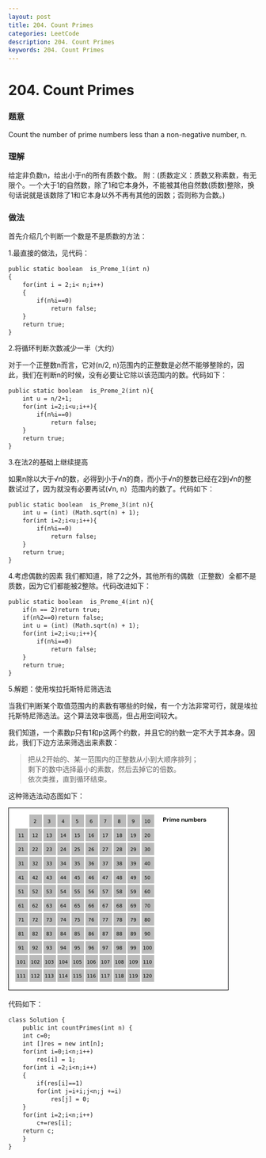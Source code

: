 ```yaml
---
layout: post
title: 204. Count Primes
categories: LeetCode
description: 204. Count Primes
keywords: 204. Count Primes
---
```

# 204. Count Primes

### 题意
Count the number of prime numbers less than a non-negative number, n.

### 理解
给定非负数n，给出小于n的所有质数个数。
附：(质数定义：质数又称素数，有无限个。一个大于1的自然数，除了1和它本身外，不能被其他自然数(质数)整除，换句话说就是该数除了1和它本身以外不再有其他的因数；否则称为合数。)

### 做法
首先介绍几个判断一个数是不是质数的方法：

1.最直接的做法，见代码：
```
public static boolean  is_Preme_1(int n)
{
    for(int i = 2;i< n;i++)
    {
        if(n%i==0)
            return false;
    }
    return true;
}
```

2.将循环判断次数减少一半（大约）

对于一个正整数n而言，它对(n/2, n)范围内的正整数是必然不能够整除的，因此，我们在判断n的时候，没有必要让它除以该范围内的数。代码如下：

```
public static boolean  is_Preme_2(int n){
    int u = n/2+1;
    for(int i=2;i<u;i++){
        if(n%i==0)
            return false;
    }
    return true;
}
```

3.在法2的基础上继续提高

如果n除以大于√n的数，必得到小于√n的商，而小于√n的整数已经在2到√n的整数试过了，因为就没有必要再试(√n, n）范围内的数了。代码如下：

```
public static boolean  is_Preme_3(int n){
    int u = (int) (Math.sqrt(n) + 1);
    for(int i=2;i<u;i++){
        if(n%i==0)
            return false;
    }
    return true;
}
```

4.考虑偶数的因素
我们都知道，除了2之外，其他所有的偶数（正整数）全都不是质数，因为它们都能被2整除。代码改进如下：

```
public static boolean  is_Preme_4(int n){
    if(n == 2)return true;
    if(n%2==0)return false;
    int u = (int) (Math.sqrt(n) + 1);
    for(int i=2;i<u;i++){
        if(n%i==0)
            return false;
    }
    return true;
}
```

5.解题：使用埃拉托斯特尼筛选法

当我们判断某个取值范围内的素数有哪些的时候，有一个方法非常可行，就是埃拉托斯特尼筛选法。这个算法效率很高，但占用空间较大。

我们知道，一个素数p只有1和p这两个约数，并且它的约数一定不大于其本身。因此，我们下边方法来筛选出来素数：

> 把从2开始的、某一范围内的正整数从小到大顺序排列；
><br>剩下的数中选择最小的素数，然后去掉它的倍数。
><br>依次类推，直到循环结束。

这种筛选法动态图如下：

![](/images/posts/competition/prime.gif)

代码如下：

```
class Solution {
    public int countPrimes(int n) {
    int c=0;
    int []res = new int[n];
    for(int i=0;i<n;i++)
        res[i] = 1;
    for(int i =2;i<n;i++)
    {
        if(res[i]==1)
        for(int j=i+i;j<n;j +=i)
            res[j] = 0;
    }
    for(int i=2;i<n;i++)
        c+=res[i];
    return c;
    }
}
```
